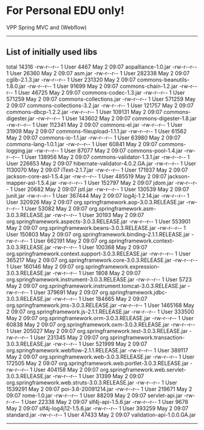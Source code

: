 # For Personal EDU only! #

VPP Spring MVC and (Webflow)

-------------------------------------------
List of initially used libs
-------------------------------------------

total 14316
-rw-r--r-- 1 User    4467 May  2 09:07 aopalliance-1.0.jar
-rw-r--r-- 1 User   26360 May  2 09:07 asm.jar
-rw-r--r-- 1 User  282338 May  2 09:07 cglib-2.1.3.jar
-rw-r--r-- 1 User  231320 May  2 09:07 commons-beanutils-1.8.0.jar
-rw-r--r-- 1 User   91699 May  2 09:07 commons-chain-1.2.jar
-rw-r--r-- 1 User   46725 May  2 09:07 commons-codec-1.3.jar
-rw-r--r-- 1 User  571259 May  2 09:07 commons-collections.jar
-rw-r--r-- 1 User  571259 May  2 09:07 commons-collections-3.2.jar
-rw-r--r-- 1 User  121757 May  2 09:07 commons-dbcp-1.2.2.jar
-rw-r--r-- 1 User  109131 May  2 09:07 commons-digester.jar
-rw-r--r-- 1 User  143602 May  2 09:07 commons-digester-1.8.jar
-rw-r--r-- 1 User  112341 May  2 09:07 commons-el.jar
-rw-r--r-- 1 User   31909 May  2 09:07 commons-fileupload-1.1.1.jar
-rw-r--r-- 1 User   61562 May  2 09:07 commons-io-1.1.jar
-rw-r--r-- 1 User   63980 May  2 09:07 commons-lang-1.0.1.jar
-rw-r--r-- 1 User   60841 May  2 09:07 commons-logging.jar
-rw-r--r-- 1 User   87077 May  2 09:07 commons-pool-1.4.jar
-rw-r--r-- 1 User  138956 May  2 09:07 commons-validator-1.3.1.jar
-rw-r--r-- 1 User  226653 May  2 09:07 hibernate-validator-4.0.2.GA.jar
-rw-r--r-- 1 User 1130070 May  2 09:07 iText-2.1.7.jar
-rw-r--r-- 1 User  171937 May  2 09:07 jackson-core-asl-1.5.4.jar
-rw-r--r-- 1 User  485519 May  2 09:07 jackson-mapper-asl-1.5.4.jar
-rw-r--r-- 1 User  152797 May  2 09:07 jdom.jar
-rw-r--r-- 1 User   20682 May  2 09:07 jstl.jar
-rw-r--r-- 1 User  130539 May  2 09:07 junit.jar
-rw-r--r-- 1 User  367444 May  2 09:07 log4j-1.2.14.jar
-rw-r--r-- 1 User  320926 May  2 09:07 org.springframework.aop-3.0.3.RELEASE.jar
-rw-r--r-- 1 User   53082 May  2 09:07 org.springframework.asm-3.0.3.RELEASE.jar
-rw-r--r-- 1 User   30193 May  2 09:07 org.springframework.aspects-3.0.3.RELEASE.jar
-rw-r--r-- 1 User  553901 May  2 09:07 org.springframework.beans-3.0.3.RELEASE.jar
-rw-r--r-- 1 User  150803 May  2 09:07 org.springframework.binding-2.1.1.RELEASE.jar
-rw-r--r-- 1 User  662191 May  2 09:07 org.springframework.context-3.0.3.RELEASE.jar
-rw-r--r-- 1 User  100368 May  2 09:07 org.springframework.context.support-3.0.3.RELEASE.jar
-rw-r--r-- 1 User  365217 May  2 09:07 org.springframework.core-3.0.3.RELEASE.jar
-rw-r--r-- 1 User  160146 May  2 09:07 org.springframework.expression-3.0.3.RELEASE.jar
-rw-r--r-- 1 User    1808 May  2 09:07 org.springframework.instrument-3.0.3.RELEASE.jar
-rw-r--r-- 1 User    5723 May  2 09:07 org.springframework.instrument.tomcat-3.0.3.RELEASE.jar
-rw-r--r-- 1 User  379691 May  2 09:07 org.springframework.jdbc-3.0.3.RELEASE.jar
-rw-r--r-- 1 User  184665 May  2 09:07 org.springframework.jms-3.0.3.RELEASE.jar
-rw-r--r-- 1 User 1465168 May  2 09:07 org.springframework.js-2.1.1.RELEASE.jar
-rw-r--r-- 1 User  333500 May  2 09:07 org.springframework.orm-3.0.3.RELEASE.jar
-rw-r--r-- 1 User   60838 May  2 09:07 org.springframework.oxm-3.0.3.RELEASE.jar
-rw-r--r-- 1 User  205027 May  2 09:07 org.springframework.test-3.0.3.RELEASE.jar
-rw-r--r-- 1 User  231345 May  2 09:07 org.springframework.transaction-3.0.3.RELEASE.jar
-rw-r--r-- 1 User  521999 May  2 09:07 org.springframework.webflow-2.1.1.RELEASE.jar
-rw-r--r-- 1 User  389117 May  2 09:07 org.springframework.web-3.0.3.RELEASE.jar
-rw-r--r-- 1 User  172505 May  2 09:07 org.springframework.web.portlet-3.0.3.RELEASE.jar
-rw-r--r-- 1 User  404158 May  2 09:07 org.springframework.web.servlet-3.0.3.RELEASE.jar
-rw-r--r-- 1 User   31399 May  2 09:07 org.springframework.web.struts-3.0.3.RELEASE.jar
-rw-r--r-- 1 User 1539291 May  2 09:07 poi-3.6-20091214.jar
-rw-r--r-- 1 User  219671 May  2 09:07 rome-1.0.jar
-rw-r--r-- 1 User   88209 May  2 09:07 servlet-api.jar
-rw-r--r-- 1 User   22338 May  2 09:07 slf4j-api-1.5.6.jar
-rw-r--r-- 1 User    9678 May  2 09:07 slf4j-log4j12-1.5.6.jar
-rw-r--r-- 1 User  393259 May  2 09:07 standard.jar
-rw-r--r-- 1 User   47433 May  2 09:07 validation-api-1.0.0.GA.jar

-------------------------------------------

